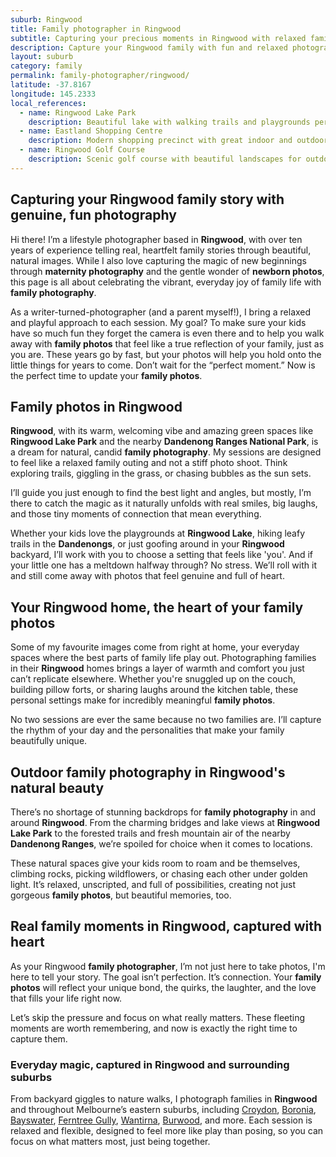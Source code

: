 ```yaml
---
suburb: Ringwood
title: Family photographer in Ringwood
subtitle: Capturing your precious moments in Ringwood with relaxed family photos
description: Capture your Ringwood family with fun and relaxed photography. Family sessions are available in your home or at scenic Melbourne locations.
layout: suburb
category: family
permalink: family-photographer/ringwood/
latitude: -37.8167
longitude: 145.2333
local_references:
  - name: Ringwood Lake Park
    description: Beautiful lake with walking trails and playgrounds perfect for family photos
  - name: Eastland Shopping Centre
    description: Modern shopping precinct with great indoor and outdoor photography opportunities
  - name: Ringwood Golf Course
    description: Scenic golf course with beautiful landscapes for outdoor sessions
---
```


## Capturing your Ringwood family story with genuine, fun photography

Hi there! I’m a lifestyle photographer based in **Ringwood**, with over ten years of experience telling real, heartfelt family stories through beautiful, natural images. While I also love capturing the magic of new beginnings through **maternity photography** and the gentle wonder of **newborn photos**, this page is all about celebrating the vibrant, everyday joy of family life with **family photography**.

As a writer-turned-photographer (and a parent myself!), I bring a relaxed and playful approach to each session. My goal? To make sure your kids have so much fun they forget the camera is even there and to help you walk away with **family photos** that feel like a true reflection of your family, just as you are. These years go by fast, but your photos will help you hold onto the little things for years to come. Don’t wait for the “perfect moment.” Now is the perfect time to update your **family photos**.

## Family photos in Ringwood

**Ringwood**, with its warm, welcoming vibe and amazing green spaces like **Ringwood Lake Park** and the nearby **Dandenong Ranges National Park**, is a dream for natural, candid **family photography**. My sessions are designed to feel like a relaxed family outing and not a stiff photo shoot. Think exploring trails, giggling in the grass, or chasing bubbles as the sun sets.

I’ll guide you just enough to find the best light and angles, but mostly, I’m there to catch the magic as it naturally unfolds with real smiles, big laughs, and those tiny moments of connection that mean everything.

Whether your kids love the playgrounds at **Ringwood Lake**, hiking leafy trails in the **Dandenongs**, or just goofing around in your **Ringwood** backyard, I’ll work with you to choose a setting that feels like 'you'. And if your little one has a meltdown halfway through? No stress. We’ll roll with it and still come away with photos that feel genuine and full of heart.

## Your Ringwood home, the heart of your family photos

Some of my favourite images come from right at home, your everyday spaces where the best parts of family life play out. Photographing families in their **Ringwood** homes brings a layer of warmth and comfort you just can’t replicate elsewhere. Whether you're snuggled up on the couch, building pillow forts, or sharing laughs around the kitchen table, these personal settings make for incredibly meaningful **family photos**.

No two sessions are ever the same because no two families are. I’ll capture the rhythm of your day and the personalities that make your family beautifully unique.

## Outdoor family photography in Ringwood's natural beauty

There’s no shortage of stunning backdrops for **family photography** in and around **Ringwood**. From the charming bridges and lake views at **Ringwood Lake Park** to the forested trails and fresh mountain air of the nearby **Dandenong Ranges**, we’re spoiled for choice when it comes to locations.

These natural spaces give your kids room to roam and be themselves, climbing rocks, picking wildflowers, or chasing each other under golden light. It’s relaxed, unscripted, and full of possibilities, creating not just gorgeous **family photos**, but beautiful memories, too.

## Real family moments in Ringwood, captured with heart

As your Ringwood **family photographer**, I’m not just here to take photos, I'm here to tell your story. The goal isn’t perfection. It’s connection. Your **family photos** will reflect your unique bond, the quirks, the laughter, and the love that fills your life right now.

Let’s skip the pressure and focus on what really matters. These fleeting moments are worth remembering, and now is exactly the right time to capture them.

### Everyday magic, captured in Ringwood and surrounding suburbs

From backyard giggles to nature walks, I photograph families in **Ringwood** and throughout Melbourne’s eastern suburbs, including [Croydon](/family-photos/croydon/), [Boronia](/family-photos/boronia/), [Bayswater](/family-photos/bayswater/), [Ferntree Gully](/family-photos/ferntree-gully/), [Wantirna](/family-photos/wantirna/), [Burwood](family-photos/burwood/), and more. Each session is relaxed and flexible, designed to feel more like play than posing, so you can focus on what matters most, just being together.

